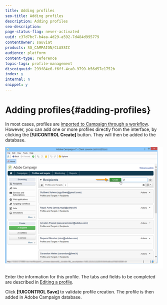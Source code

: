 ```yaml
---
title: Adding profiles
seo-title: Adding profiles
description: Adding profiles
seo-description: 
page-status-flag: never-activated
uuid: c37d7bc7-b4aa-4d29-a592-7d484d995779
contentOwner: sauviat
products: SG_CAMPAIGN/CLASSIC
audience: platform
content-type: reference
topic-tags: profile-management
discoiquuid: 299f84e6-f6ff-4ca0-9799-b56d57e1752b
index: y
internal: n
snippet: y
---
```


# Adding profiles{#adding-profiles}

In most cases, profiles are [imported to Campaign through a workflow](../../workflow/using/importing-data.md). However, you can add one or more profiles directly from the interface, by clicking the **[!UICONTROL Create]** button. They will then be added to the database.

![](assets/s_ncs_user_profile_add.png)

Enter the information for this profile. The tabs and fields to be completed are described in [Editing a profile](../../platform/using/editing-a-profile.md).

Click **[!UICONTROL Save]** to validate profile creation. The profile is then added in Adobe Campaign database.
